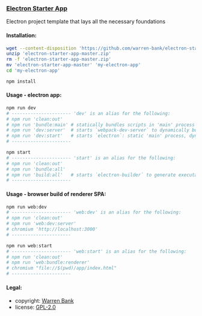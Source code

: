 ### [Electron Starter App](https://github.com/warren-bank/electron-starter-app)

Electron project template that lays all the necessary foundations

#### Installation:

```bash
wget --content-disposition 'https://github.com/warren-bank/electron-starter-app/archive/master.zip'
unzip 'electron-starter-app-master.zip'
rm -f 'electron-starter-app-master.zip'
mv 'electron-starter-app-master' 'my-electron-app'
cd 'my-electron-app'

npm install
```

#### Usage - electron app:

```bash
npm run dev
# ---------------------- 'dev' is an alias for the following:
# npm run 'clean:out'
# npm run 'bundle:main' # statically bundles scripts in 'main' process
# npm run 'dev:server'  # starts `webpack-dev-server` to dynamically bundle scripts in 'renderer' process
# npm run 'dev:start'   # starts `electron`: static 'main' process, dynamic 'renderer' process w/ hot reload
# ----------------------

npm start
# ---------------------- 'start' is an alias for the following:
# npm run 'clean:out'
# npm run 'bundle:all'
# npm run 'build:all'   # starts `electron-builder` to generate executables for all targets
# ----------------------
```

#### Usage - browser build of renderer SPA:

```bash
npm run web:dev
# ---------------------- 'web:dev' is an alias for the following:
# npm run 'clean:out'
# npm run 'web:dev:server'
# chromium 'http://localhost:3000'
# ----------------------

npm run web:start
# ---------------------- 'web:start' is an alias for the following:
# npm run 'clean:out'
# npm run 'web:bundle:renderer'
# chromium "file://$(pwd)/app/index.html"
# ----------------------
```

#### Legal:

* copyright: [Warren Bank](https://github.com/warren-bank)
* license: [GPL-2.0](https://www.gnu.org/licenses/old-licenses/gpl-2.0.txt)
